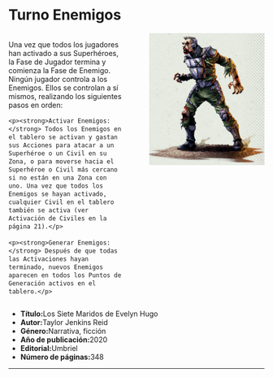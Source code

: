 # Turno Enemigos
<div style="display: flex; justify-content: space-between;">
  <div style="width: 45%;">
    <p>Una vez que todos los jugadores han activado a sus Superhéroes, la Fase de Jugador termina y comienza la Fase de Enemigo. Ningún jugador controla a los Enemigos. Ellos se controlan a sí mismos, realizando los siguientes pasos en orden:</p>

    <p><strong>Activar Enemigos:</strong> Todos los Enemigos en el tablero se activan y gastan sus Acciones para atacar a un Superhéroe o un Civil en su Zona, o para moverse hacia el Superhéroe o Civil más cercano si no están en una Zona con uno. Una vez que todos los Enemigos se hayan activado, cualquier Civil en el tablero también se activa (ver Activación de Civiles en la página 21).</p>

    <p><strong>Generar Enemigos:</strong> Después de que todas las Activaciones hayan terminado, nuevos Enemigos aparecen en todos los Puntos de Generación activos en el tablero.</p>
  </div>
  <div style="width: 45%;">
    <img src=".gitbook/assets/foto-ainara.png" alt="Descripción de la imagen" style="max-width: 100%;">
  </div>
</div>

<ul>
        <li><b>Título:</b>Los Siete Maridos de Evelyn Hugo</li>
        <li><b>Autor:</b>Taylor Jenkins Reid</li>
        <li><b>Género:</b>Narrativa, ficción</li>
        <li><b>Año de publicación:</b>2020</li>
        <li><b>Editorial:</b>Umbriel</li>
        <li><b>Número de páginas:</b>348</li>
     </ul>

***
